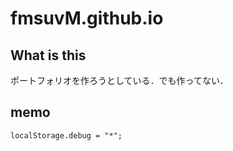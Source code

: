 # fmsuvM.github.io

## What is this  
ポートフォリオを作ろうとしている．でも作ってない．  

## memo  
`localStorage.debug = "*";`  
